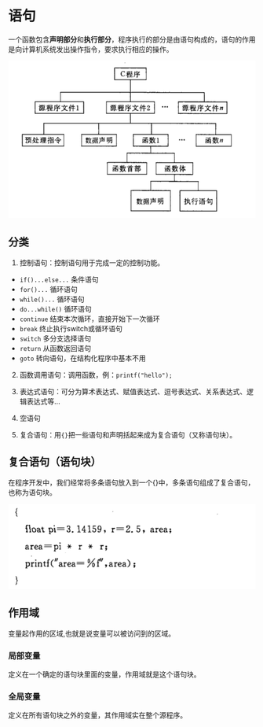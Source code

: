 # 语句

一个函数包含**声明部分**和**执行部分**，程序执行的部分是由语句构成的，语句的作用是向计算机系统发出操作指令，要求执行相应的操作。

![](./img/yuju.png)

## 分类

1. 控制语句：控制语句用于完成一定的控制功能。

- `if()...else...` 条件语句
- `for()...` 循环语句
- `while()...` 循环语句
- `do...while()` 循环语句
- `continue` 结束本次循环，直接开始下一次循环
- `break` 终止执行switch或循环语句
- `switch` 多分支选择语句
- `return` 从函数返回语句
- `goto` 转向语句，在结构化程序中基本不用

2. 函数调用语句：调用函数，例：`printf("hello");`

3. 表达式语句：可分为算术表达式、赋值表达式、逗号表达式、关系表达式、逻辑表达式等...

4. 空语句

5. 复合语句：用`{}`把一些语句和声明括起来成为复合语句（又称语句块）。

## 复合语句（语句块）

在程序开发中，我们经常将多条语句放入到一个{}中，多条语句组成了复合语句，也称为语句块。

![](./img/yjk.png)

## 作用域

变量起作用的区域,也就是说变量可以被访问到的区域。

### 局部变量

定义在一个确定的语句块里面的变量，作用域就是这个语句块。

### 全局变量

定义在所有语句块之外的变量，其作用域实在整个源程序。

